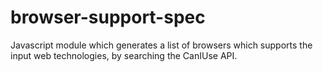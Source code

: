 # browser-support-spec
Javascript module which generates a list of browsers which supports the input web technologies, by searching the CanIUse API.
